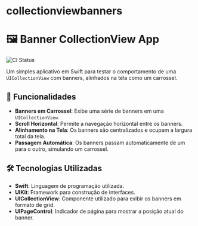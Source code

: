 # collectionviewbanners

# 🖼️ Banner CollectionView App

![CI Status](https://github.com/Guimotti25/testecollectionview/workflows/🚀%20iOS%20CI%20-%20Banner%20CollectionView/badge.svg)

Um simples aplicativo em Swift para testar o comportamento de uma `UICollectionView` com banners, alinhados na tela como um carrossel.

## 🚀 Funcionalidades

- **Banners em Carrossel**: Exibe uma série de banners em uma `UICollectionView`.
- **Scroll Horizontal**: Permite a navegação horizontal entre os banners.
- **Alinhamento na Tela**: Os banners são centralizados e ocupam a largura total da tela.
- **Passagem Automática**: Os banners passam automaticamente de um para o outro, simulando um carrossel.

## 🛠️ Tecnologias Utilizadas

- **Swift**: Linguagem de programação utilizada.
- **UIKit**: Framework para construção de interfaces.
- **UICollectionView**: Componente utilizado para exibir os banners em formato de grid.
- **UIPageControl**: Indicador de página para mostrar a posição atual do banner.

